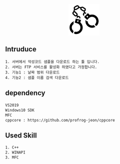 <p align="center">
<img src="./Malware-Arrestium.png", height="100px", weight="100px">
</p>
  
## Intruduce
```
1. 서버에서 악성코드 샘플을 다운로드 하는 툴 입니다.
2. 서버는 FTP 서비스를 활성화 하였다고 가정합니다.
3. 기능1 : 날짜 범위 다운로드
4. 기능2 : 샘플 이름 검색 다운로드
```

## dependency
```
VS2019
Windows10 SDK
MFC
cppcore : https://github.com/profrog-jeon/cppcore
```

## Used Skill
```
1. C++
2. WINAPI
3. MFC
```